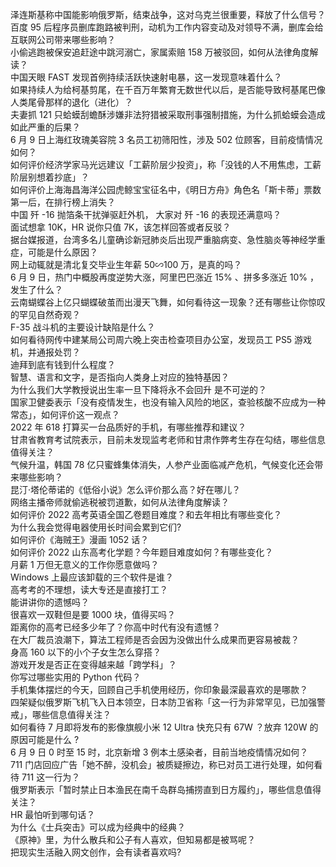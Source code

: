 泽连斯基称中国能影响俄罗斯，结束战争，这对乌克兰很重要，释放了什么信号？  
百度 95 后程序员删库跑路被判刑，动机为工作内容变动及对领导不满，删库会给互联网公司带来哪些影响？  
小偷逃跑被保安追赶途中跳河溺亡，家属索赔 158 万被驳回，如何从法律角度解读？  
中国天眼 FAST 发现首例持续活跃快速射电暴，这一发现意味着什么？  
如果持续人为给柯基剪尾，在千百万年繁育无数世代以后，是否能导致柯基尾巴像人类尾骨那样的退化（进化）？  
夫妻抓 121 只蛤蟆刮蟾酥涉嫌非法狩猎被采取刑事强制措施，为什么抓蛤蟆会造成如此严重的后果？  
6 月 9 日上海红玫瑰美容院 3 名员工初筛阳性，涉及 502 位顾客，目前疫情情况如何？  
如何评价经济学家马光远建议「工薪阶层少投资」，称「没钱的人不用焦虑，工薪阶层别想着抄底」？  
如何评价上海海昌海洋公园虎鲸宝宝征名中，《明日方舟》角色名「斯卡蒂」票数第一后，在排行榜上消失？  
中国 歼 -16 抛箔条干扰弹驱赶外机， 大家对 歼 -16 的表现还满意吗？  
面试想拿 10K，HR 说你只值 7K，该怎样回答或者反驳？  
据台媒报道，台湾多名儿童确诊新冠肺炎后出现严重脑病变、急性脑炎等神经学重症，可能是什么原因？  
网上动辄就是清北复交毕业生年薪 50∽100 万，是真的吗？  
6 月 9 日，热门中概股再度逆势大涨，阿里巴巴涨近 15% 、拼多多涨近 10% ，发生了什么？  
云南蝴蝶谷上亿只蝴蝶破茧而出漫天飞舞，如何看待这一现象？还有哪些让你惊叹的罕见自然奇观？  
F-35 战斗机的主要设计缺陷是什么？  
如何看待网传中建某局公司周六晚上突击检查项目办公室，发现员工 PS5 游戏机，并通报处罚？  
迪拜到底有钱到什么程度？  
智慧、语言和文字，是否指向人类身上对应的独特基因？  
为什么我们大学教授说出生率一旦下降将永不会回升 是不可逆的？  
国家卫健委表示「没有疫情发生，也没有输入风险的地区，查验核酸不应成为一种常态」，如何评价这一观点？  
2022 年 618 打算买一台品质好的手机，有哪些推荐和建议？  
甘肃省教育考试院表示，目前未发现监考老师和甘肃作弊考生存在勾结，哪些信息值得关注？  
气候升温，韩国 78 亿只蜜蜂集体消失，人参产业面临减产危机，气候变化还会带来哪些影响？  
昆汀·塔伦蒂诺的《低俗小说》怎么评价那么高？好在哪儿？  
网络主播帝师就偷逃税被罚道歉，如何从法律角度解读？  
如何评价 2022 高考英语全国乙卷题目难度？和去年相比有哪些变化？  
为什么我会觉得电器使用长时间会累到它们?  
如何评价《海贼王》漫画 1052 话？  
如何评价 2022 山东高考化学题？今年题目难度如何？有哪些变化？  
月薪 1 万但无意义的工作你愿意做吗？  
Windows 上最应该卸载的三个软件是谁？  
高考考的不理想，读大专还是直接打工？  
能讲讲你的遗憾吗？  
很喜欢一双鞋但是要 1000 块，值得买吗？  
距离你的高考已经多少年了？你高中时代有没有遗憾？  
在大厂裁员浪潮下，算法工程师是否会因为没做出什么成果而更容易被裁？  
身高 160 以下的小个子女生怎么穿搭？  
游戏开发是否正在变得越来越「跨学科」？  
你写过哪些实用的 Python 代码？  
手机集体摆烂的今天，回顾自己手机使用经历，你印象最深最喜欢的是哪款？  
四架疑似俄罗斯飞机飞入日本领空，日本防卫省称「这一行为非常罕见，已加强警戒」，哪些信息值得关注？  
如何看待 7 月即将发布的影像旗舰小米 12 Ultra 快充只有 67W ？放弃 120W 的原因可能是什么 ?  
6 月 9 日 0 时至 15 时，北京新增 3 例本土感染者，目前当地疫情情况如何？  
711 门店回应广告「她不醉，没机会」被质疑擦边，称已对员工进行处理，如何看待 711 这一行为？  
俄罗斯表示「暂时禁止日本渔民在南千岛群岛捕捞直到日方履约」，哪些信息值得关注？  
HR 最怕听到哪句话？  
为什么《士兵突击》可以成为经典中的经典？  
《原神》里，为什么散兵和公子有人喜欢，但知易都是被骂呢？  
把现实生活融入网文创作，会有读者喜欢吗?  
